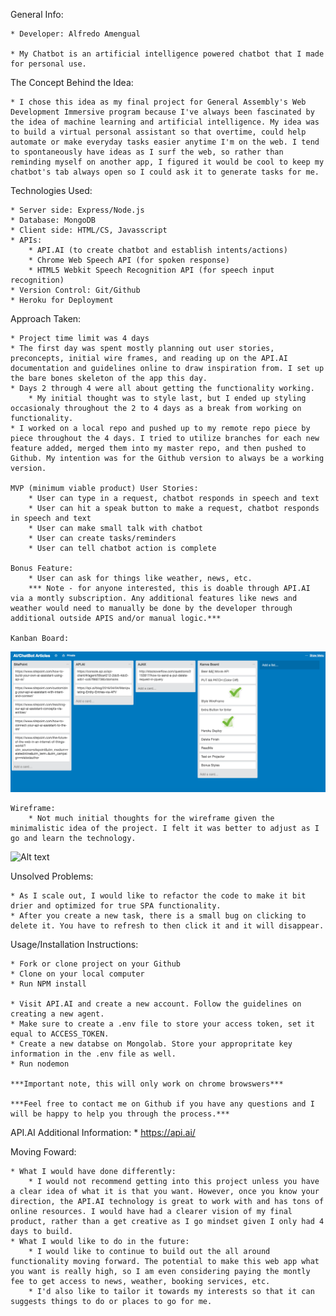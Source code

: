 General Info:

    * Developer: Alfredo Amengual 

    * My Chatbot is an artificial intelligence powered chatbot that I made for personal use. 

The Concept Behind the Idea: 

    * I chose this idea as my final project for General Assembly's Web Development Immersive program because I've always been fascinated by the idea of machine learning and artificial intelligence. My idea was to build a virtual personal assistant so that overtime, could help automate or make everyday tasks easier anytime I'm on the web. I tend to spontaneously have ideas as I surf the web, so rather than reminding myself on another app, I figured it would be cool to keep my chatbot's tab always open so I could ask it to generate tasks for me. 

Technologies Used:

    * Server side: Express/Node.js
    * Database: MongoDB
    * Client side: HTML/CS, Javasscript
    * APIs:
        * API.AI (to create chatbot and establish intents/actions)
        * Chrome Web Speech API (for spoken response)
        * HTML5 Webkit Speech Recognition API (for speech input recognition)
    * Version Control: Git/Github
    * Heroku for Deployment

Approach Taken:

    * Project time limit was 4 days
    * The first day was spent mostly planning out user stories, preconcepts, initial wire frames, and reading up on the API.AI documentation and guidelines online to draw inspiration from. I set up the bare bones skeleton of the app this day.
    * Days 2 through 4 were all about getting the functionality working. 
        * My initial thought was to style last, but I ended up styling occasionaly throughout the 2 to 4 days as a break from working on functionality. 
    * I worked on a local repo and pushed up to my remote repo piece by piece throughout the 4 days. I tried to utilize branches for each new feature added, merged them into my master repo, and then pushed to Github. My intention was for the Github version to always be a working version.

    MVP (minimum viable product) User Stories:
        * User can type in a request, chatbot responds in speech and text
        * User can hit a speak button to make a request, chatbot responds in speech and text
        * User can make small talk with chatbot
        * User can create tasks/reminders
        * User can tell chatbot action is complete

    Bonus Feature:
        * User can ask for things like weather, news, etc. 
        *** Note - for anyone interested, this is doable through API.AI via a montly subscription. Any additional features like news and weather would need to manually be done by the developer through additional outside APIS and/or manual logic.***

    Kanban Board:

![Alt text](public/images/kanban.png)

    Wireframe:
        * Not much initial thoughts for the wireframe given the minimalistic idea of the project. I felt it was better to adjust as I go and learn the technology.

![Alt text](public/images/wireframe.png)


Unsolved Problems:

    * As I scale out, I would like to refactor the code to make it bit drier and optimized for true SPA functionality. 
    * After you create a new task, there is a small bug on clicking to delete it. You have to refresh to then click it and it will disappear. 

Usage/Installation Instructions:

    * Fork or clone project on your Github
    * Clone on your local computer
    * Run NPM install

    * Visit API.AI and create a new account. Follow the guidelines on creating a new agent.
    * Make sure to create a .env file to store your access token, set it equal to ACCESS_TOKEN.
    * Create a new databse on Mongolab. Store your appropritate key information in the .env file as well.
    * Run nodemon 

    ***Important note, this will only work on chrome browswers***

    ***Feel free to contact me on Github if you have any questions and I will be happy to help you through the process.***


API.AI Additional Information:
    * https://api.ai/

Moving Foward:

    * What I would have done differently:
        * I would not recommend getting into this project unless you have a clear idea of what it is that you want. However, once you know your direction, the API.AI technology is great to work with and has tons of online resources. I would have had a clearer vision of my final product, rather than a get creative as I go mindset given I only had 4 days to build.
    * What I would like to do in the future:
        * I would like to continue to build out the all around functionality moving forward. The potential to make this web app what you want is really high, so I am even considering paying the montly fee to get access to news, weather, booking services, etc. 
        * I'd also like to tailor it towards my interests so that it can suggests things to do or places to go for me. 
